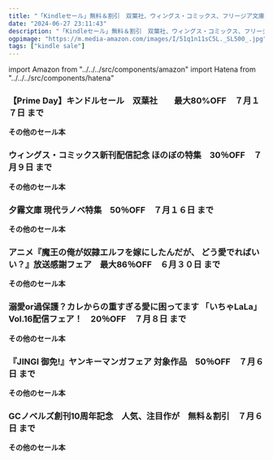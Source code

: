 ```yaml
---
title: "「Kindleセール」無料＆割引　双葉社、ウィングス・コミックス、フリージア文庫、ノースポール文庫、夕霧文庫、『魔王の俺が奴隷エルフを嫁にしたんだが、 どう愛でればいい？』、花とゆめコミックス、ビーグリー、GCノベルズ"
date: "2024-06-27 23:11:43"
description: "「Kindleセール」無料＆割引　双葉社、ウィングス・コミックス、フリージア文庫、ノースポール文庫、夕霧文庫、『魔王の俺が奴隷エルフを嫁にしたんだが、 どう愛でればいい？』、花とゆめコミックス、ビーグリー、GCノベルズ"
ogpimage: "https://m.media-amazon.com/images/I/51q1n11sC5L._SL500_.jpg"
tags: ["kindle sale"]
---
```

import Amazon from "../../../src/components/amazon"
import Hatena from "../../../src/components/hatena"





### 【Prime Day】キンドルセール　双葉社　　最大80%OFF　７月１７日 まで


<Amazon asin="B0CGZMW516" />



<Amazon asin="B0C5QQFT8T" />



<Amazon asin="B0BTHB3Q3M" />


**その他のセール本**

<Hatena src="https://kyukyunyorituryo.github.io/kindle_sale/20240717a26180137051futa/" title=""/>

### ウィングス・コミックス新刊配信記念 ほのぼの特集　30％OFF　７月９日 まで


<Amazon asin="B0CBTFFR8J" />



<Amazon asin="B09JFZPG4F" />



<Amazon asin="B08Z3GHBWN" />


**その他のセール本**

<Hatena src="https://kyukyunyorituryo.github.io/kindle_sale/20240709s42187/" title=""/>

### 夕霧文庫 現代ラノベ特集　50％OFF　７月１６日 まで


<Amazon asin="B0CXPKPTVH" />



<Amazon asin="B0CNX7YG8W" />



<Amazon asin="B0CNC1TFZ8" />


**その他のセール本**

<Hatena src="https://kyukyunyorituryo.github.io/kindle_sale/20240716s42154/" title=""/>

### アニメ『魔王の俺が奴隷エルフを嫁にしたんだが、 どう愛でればいい？』放送感謝フェア　最大86％OFF　６月３０日 まで


<Amazon asin="B0BJTSB2TW" />



<Amazon asin="B07GSYMX57" />



<Amazon asin="B01N5Q5WHK" />


**その他のセール本**

<Hatena src="https://kyukyunyorituryo.github.io/kindle_sale/20240630s42144/" title=""/>

### 溺愛or過保護？カレからの重すぎる愛に困ってます 「いちゃLaLa」Vol.16配信フェア！　20％OFF　７月８日 まで


<Amazon asin="B0C13V63F9" />



<Amazon asin="B0C13SVXPX" />



<Amazon asin="B0C13SCNPV" />


**その他のセール本**

<Hatena src="https://kyukyunyorituryo.github.io/kindle_sale/20240708s42111/" title=""/>

### 『JINGI 御免!』ヤンキーマンガフェア 対象作品　50％OFF　７月６日 まで


<Amazon asin="B074C2VXBG" />



<Amazon asin="B07JF3S36B" />



<Amazon asin="B00ZUAD8JA" />


**その他のセール本**

<Hatena src="https://kyukyunyorituryo.github.io/kindle_sale/20240706s42093/" title=""/>

### GCノベルズ創刊10周年記念　人気、注目作が　無料＆割引　７月６日 まで


<Amazon asin="B0CSJZMFBW" />



<Amazon asin="B0CN8PTX9Z" />



<Amazon asin="B0C68FKD8X" />


**その他のセール本**

<Hatena src="https://kyukyunyorituryo.github.io/kindle_sale/20240706s42106/" title=""/>